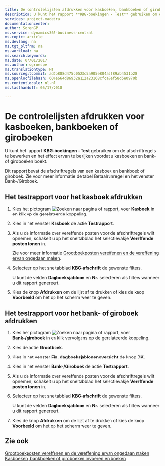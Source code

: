 ```yaml
---
title: De controlelijsten afdrukken voor kasboeken, bankboeken of giroboeken
description: U kunt het rapport **KBG-boekingen - Test** gebruiken om de afschriftregels te bewerken en het effect ervan te bekijken voordat u kasboeken en bank- of giroboeken boekt.
services: project-madeira
documentationcenter: 
author: SorenGP
ms.service: dynamics365-business-central
ms.topic: article
ms.devlang: na
ms.tgt_pltfrm: na
ms.workload: na
ms.search.keywords: 
ms.date: 07/01/2017
ms.author: sgroespe
ms.translationtype: HT
ms.sourcegitcommit: ad1b888d475c0523c5a905e804a3f89ab4531b28
ms.openlocfilehash: 60ce664d86932a112a23168cfca7ef58d5e0970b
ms.contentlocale: nl-nl
ms.lasthandoff: 05/17/2018

---
```

# <a name="print-the-test-reports-for-cash-and-bank-or-giro-journals"></a>De controlelijsten afdrukken voor kasboeken, bankboeken of giroboeken
U kunt het rapport **KBG-boekingen - Test** gebruiken om de afschriftregels te bewerken en het effect ervan te bekijken voordat u kasboeken en bank- of giroboeken boekt.  

Dit rapport bevat de afschriftregels van een kasboek en bankboek of giroboek. Zie voor meer informatie de tabel Betaalrunregel en het venster Bank-/Giroboek.  

## <a name="to-print-the-test-report-for-cash-journal"></a>Het testrapport voor het kasboek afdrukken  

1.  Kies het pictogram ![Zoeken naar pagina of rapport](../../media/ui-search/search_small.png "pictogram Zoeken naar pagina of rapport"), voer **Kasboek** in en klik op de gerelateerde koppeling.  
2.  Kies in het venster **Kasboek** de actie **Testrapport**.  
3.  Als u de informatie over vereffende posten voor de afschriftregels wilt opnemen, schakelt u op het sneltabblad het selectievakje **Vereffende posten tonen** in.  

    Zie voor meer informatie [Grootboekposten vereffenen en de vereffening ervan ongedaan maken](how-to-apply-and-unapply-general-ledger-entries.md).  

4.  Selecteer op het sneltabblad **KBG-afschrift** de gewenste filters.  

    U kunt de velden **Dagboeksjabloon** en **Nr.** selecteren als filters wanneer u dit rapport genereert.  
5.  Kies de knop **Afdrukken** om de lijst af te drukken of kies de knop **Voorbeeld** om het op het scherm weer te geven.  

## <a name="to-print-the-test-report-for-bank-or-giro-journal"></a>Het testrapport voor het bank- of giroboek afdrukken  

1.  Kies het pictogram ![Zoeken naar pagina of rapport](../../media/ui-search/search_small.png "pictogram Zoeken naar pagina of rapport"), voer **Bank-/giroboek** in en klik vervolgens op de gerelateerde koppeling.  
2.  Kies de actie **Grootboek**.  
3.  Kies in het venster **Fin. dagboeksjablonenoverzicht** de knop **OK**.  
4.  Kies in het venster **Bank-/Giroboek** de actie **Testrapport**.  
5.  Als u de informatie over vereffende posten voor de afschriftregels wilt opnemen, schakelt u op het sneltabblad het selectievakje **Vereffende posten tonen** in.  
6.  Selecteer op het sneltabblad **KBG-afschrift** de gewenste filters.  

    U kunt de velden **Dagboeksjabloon** en **Nr.** selecteren als filters wanneer u dit rapport genereert.  

7.  Kies de knop **Afdrukken** om de lijst af te drukken of kies de knop **Voorbeeld** om het op het scherm weer te geven.  

## <a name="see-also"></a>Zie ook  
 [Grootboekposten vereffenen en de vereffening ervan ongedaan maken](how-to-apply-and-unapply-general-ledger-entries.md)   
 [Kasboeken, bankboeken of giroboeken invoeren en boeken](how-to-enter-and-post-cash-and-bank-or-giro-journals.md)

